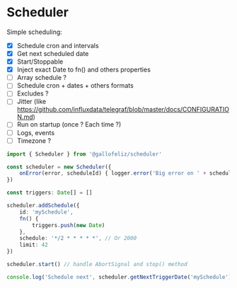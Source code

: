 # Scheduler

Simple scheduling:
- [X] Schedule cron and intervals
- [X] Get next scheduled date
- [X] Start/Stoppable
- [X] Inject exact Date to fn() and others properties
- [ ] Array schedule ?
- [ ] Schedule cron + dates + others formats
- [ ] Excludes ?
- [ ] Jitter (like https://github.com/influxdata/telegraf/blob/master/docs/CONFIGURATION.md)
- [ ] Run on startup (once ? Each time ?)
- [ ] Logs, events
- [ ] Timezone ?

```typescript
import { Scheduler } from '@gallofeliz/scheduler'

const scheduler = new Scheduler({
    onError(error, scheduleId) { logger.error('Big error on ' + scheduleId, {error}) }
})

const triggers: Date[] = []

scheduler.addSchedule({
    id: 'mySchedule',
    fn() {
        triggers.push(new Date)
    },
    schedule: '*/2 * * * * *', // Or 2000
    limit: 42
})

scheduler.start() // handle AbortSignal and stop() method

console.log('Schedule next', scheduler.getNextTriggerDate('mySchedule'))
```
